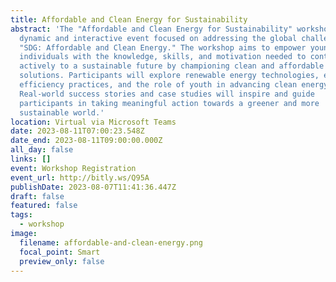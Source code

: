 ```yaml
---
title: Affordable and Clean Energy for Sustainability
abstract: 'The "Affordable and Clean Energy for Sustainability" workshop is a
  dynamic and interactive event focused on addressing the global challenge of
  "SDG: Affordable and Clean Energy." The workshop aims to empower young
  individuals with the knowledge, skills, and motivation needed to contribute
  actively to a sustainable future by championing clean and affordable energy
  solutions. Participants will explore renewable energy technologies, energy
  efficiency practices, and the role of youth in advancing clean energy.
  Real-world success stories and case studies will inspire and guide
  participants in taking meaningful action towards a greener and more
  sustainable world.'
location: Virtual via Microsoft Teams
date: 2023-08-11T07:00:23.548Z
date_end: 2023-08-11T09:00:00.000Z
all_day: false
links: []
event: Workshop Registration
event_url: http://bitly.ws/Q95A
publishDate: 2023-08-07T11:41:36.447Z
draft: false
featured: false
tags:
  - workshop
image:
  filename: affordable-and-clean-energy.png
  focal_point: Smart
  preview_only: false
---
```

